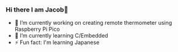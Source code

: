 ### Hi there I am Jacob👋

- 🔭 I’m currently working on creating remote thermometer using Raspberry Pi Pico
- 🌱 I’m currently learning C/Embedded
- ⚡ Fun fact: I'm learning Japanese
<!-- - 👯 I’m looking to collaborate on ... -->
<!-- - 📫 How to reach me: ... -->

